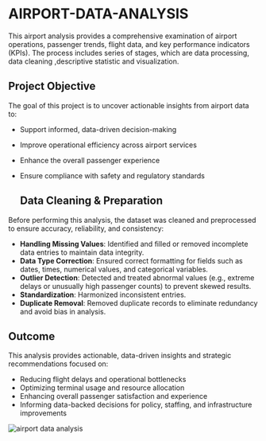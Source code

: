 # AIRPORT-DATA-ANALYSIS
This airport analysis provides a comprehensive examination of airport operations, passenger trends, flight data, and key performance indicators (KPIs). The process includes series of stages, which are data processing, data cleaning ,descriptive statistic and visualization.

## Project Objective

The goal of this project is to uncover actionable insights from airport data to:

- Support informed, data-driven decision-making
- Improve operational efficiency across airport services
- Enhance the overall passenger experience
- Ensure compliance with safety and regulatory standards

  ## Data Cleaning & Preparation

Before performing this analysis, the dataset was cleaned and preprocessed to ensure accuracy, reliability, and consistency:

- **Handling Missing Values**: Identified and filled or removed incomplete data entries to maintain data integrity.
- **Data Type Correction**: Ensured correct formatting for fields such as dates, times, numerical values, and categorical variables.
- **Outlier Detection**: Detected and treated abnormal values (e.g., extreme delays or unusually high passenger counts) to prevent skewed results.
- **Standardization**: Harmonized inconsistent entries.
- **Duplicate Removal**: Removed duplicate records to eliminate redundancy and avoid bias in analysis.

 ## Outcome

This analysis provides actionable, data-driven insights and strategic recommendations focused on:

-  Reducing flight delays and operational bottlenecks
-  Optimizing terminal usage and resource allocation
-  Enhancing overall passenger satisfaction and experience
-  Informing data-backed decisions for policy, staffing, and infrastructure improvements

  ![airport data analysis](https://github.com/user-attachments/assets/04f644d9-d809-49f1-a4fe-7852b2b1f4f5)


 
